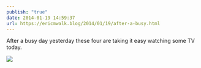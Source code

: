 ```yaml
---
publish: "true"
date: 2014-01-19 14:59:37
url: https://ericmwalk.blog/2014/01/19/after-a-busy.html
---
```


After a busy day yesterday these four are taking it easy watching some TV today.

![](https://ericmwalk.blog/uploads/2022/60c8ec3b64.jpg)
